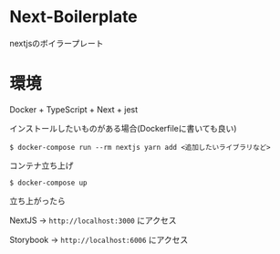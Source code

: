 # Next-Boilerplate

nextjsのボイラープレート

# 環境

Docker + TypeScript + Next + jest

インストールしたいものがある場合(Dockerfileに書いても良い)

```
$ docker-compose run --rm nextjs yarn add <追加したいライブラリなど>
```

コンテナ立ち上げ

```
$ docker-compose up
```

立ち上がったら 
    
NextJS -> `http://localhost:3000` にアクセス
    
Storybook -> `http://localhost:6006` にアクセス